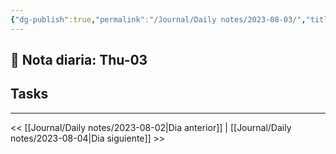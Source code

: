 ```yaml
---
{"dg-publish":true,"permalink":"/Journal/Daily notes/2023-08-03/","title":"DLNT","tags":["Daily"],"created":"2023-08-03T23:51:07.138-05:00","updated":"2023-09-08T19:36:27.000-05:00"}
---
```



## 📅 Nota diaria: Thu-03


## Tasks 


- - - 

<< [[Journal/Daily notes/2023-08-02\|Dia anterior]] | [[Journal/Daily notes/2023-08-04\|Dia siguiente]] >>
